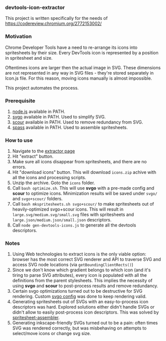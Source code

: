 ### devtools-icon-extractor

This project is written specifically for the needs of https://codereview.chromium.org/2772153002/

### Motivation

Chrome Developer Tools have a need to re-arrange its icons into spritesheets by their size.
Every DevTools icon is represented by a position in spritesheet and size.

Oftentimes icons are larger then the actual image in SVG. These dimensions are not represented
in any way in SVG files - they're stored separately in Icon.js file. For this reason, moving
icons manually is almost impossible.

This project automates the process.

### Prerequisite

1. [node.js](https://nodejs.org/en/) available in PATH.
2. [svgo](https://github.com/svg/svgo) available in PATH. Used to simplify SVG.
3. [scour](https://github.com/scour-project/scour) available in PATH. Used to remove redundancy from SVG.
4. [spass](https://github.com/aslushnikov/spritesheet-assembler) available in PATH. Used to assemble spritesheets.

### How to use

1. Navigate to the [extractor page](https://aslushnikov.github.io/devtools-icon-extractor/)
2. Hit "extract" button.
3. Make sure all icons disappear from spritesheets, and there are no errors.
4. Hit "download icons" button. This will download `icons.zip` achive with all the icons and processing scripts.
5. Unzip the archive. Goto the `icons` folder.
6. Call `bash optimize.sh`. This will use **svgo** with a pre-made config and **scour** to optimize icons. Minimization 
   results will be saved under `svgo/` and `svgo+scour/` folders.
7. Call `bash mkspritesheets.sh svgo+scour/` to make spritesheets out of heavily-optimized svgo+scour icons. This will result
   in `large.svg/medium.svg/small.svg` files with spritesheets and `large.json/medium.json/small.json` descriptors.
8. Call `node gen-devtools-icons.js` to generate all the devtools descriptors.

### Notes

1. Using Web technologies to extract icons is the only viable option: browser has the most correct SVG renderer and API to traverse SVG and access SVG node locations (via `getBoundingClientRects()`)
2. Since we don't know which gradient belongs to which icon (and it's tiring to parse SVG attributes), every icon is populated with all the definitions from the parent stylesheets. This implies the necessity of using **svgo** and **scour** to post-process results and remove redundancy.
3. Certain svgo optimizations turned out to be destructive for SVG rendering. Custom [svgo config](https://github.com/aslushnikov/devtools-icon-extractor/blob/master/svgoconfig.yml) was done to keep rendering valid.
4. Generating spritesheets out of SVGs with an easy-to-process icon descriptors was hard. Explored solutions either didn't handle SVGs or didn't allow to easily post-process icon descriptors. This was solved by [spritesheet-assembler](https://github.com/aslushnikov/spritesheet-assembler).
5. Generating inkscape-friendly SVGs turned out to be a pain: often times SVG was rendered correctly, but was misbehaving on
attempts to select/move icons or change svg size.
